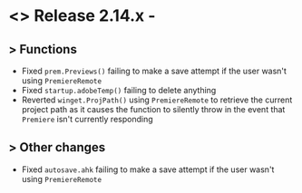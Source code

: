 # <> Release 2.14.x - 

## > Functions
- Fixed `prem.Previews()` failing to make a save attempt if the user wasn't using `PremiereRemote`
- Fixed `startup.adobeTemp()` failing to delete anything
- Reverted `winget.ProjPath()` using `PremiereRemote` to retrieve the current project path as it causes the function to silently throw in the event that `Premiere` isn't currently responding

## > Other changes
- Fixed `autosave.ahk` failing to make a save attempt if the user wasn't using `PremiereRemote`
